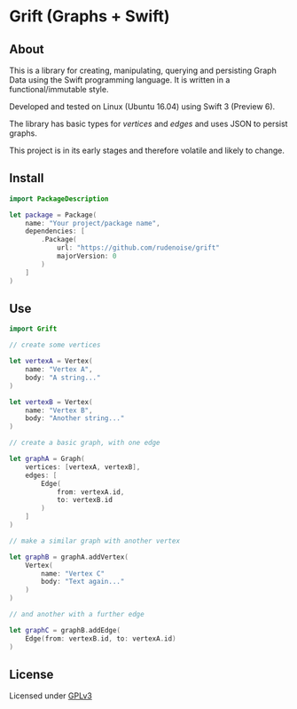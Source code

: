 # Grift (Graphs + Swift)

## About

This is a library for creating, manipulating, querying and
persisting Graph Data using the Swift programming language.
It is written in a functional/immutable style.

Developed and tested on Linux (Ubuntu 16.04) using Swift 3 (Preview
6).

The library has basic types for _vertices_ and _edges_ and uses
JSON to persist graphs.

This project is in its early stages and therefore volatile and
likely to change.

## Install

```swift
import PackageDescription

let package = Package(
    name: "Your project/package name",
    dependencies: [
        .Package(
            url: "https://github.com/rudenoise/grift"
            majorVersion: 0
        )
    ]
)
```

## Use

```swift
import Grift

// create some vertices

let vertexA = Vertex(
    name: "Vertex A",
    body: "A string..."
)

let vertexB = Vertex(
    name: "Vertex B",
    body: "Another string..."
)

// create a basic graph, with one edge

let graphA = Graph(
    vertices: [vertexA, vertexB],
    edges: [
        Edge(
            from: vertexA.id,
            to: vertexB.id
        )
    ]
)

// make a similar graph with another vertex

let graphB = graphA.addVertex(
    Vertex(
        name: "Vertex C"
        body: "Text again..."
    )
)

// and another with a further edge

let graphC = graphB.addEdge(
    Edge(from: vertexB.id, to: vertexA.id)
)
```

## License

Licensed under [GPLv3](LICENSE)
